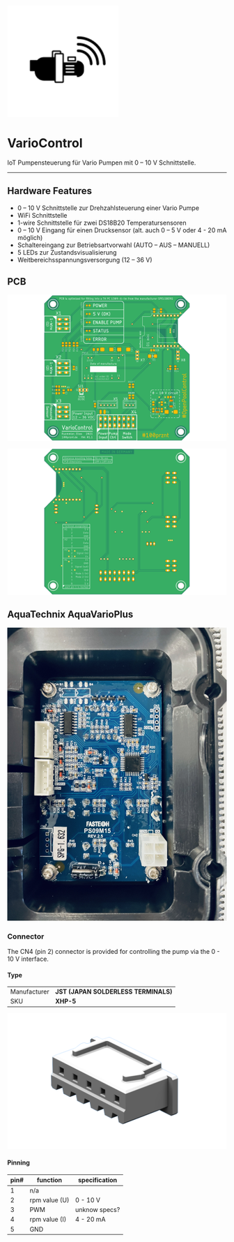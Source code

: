 <img src="docu/icon_pumpe_RZ.svg" alt="Temp2IoT wiring" width="256" height="256" />

# VarioControl
IoT Pumpensteuerung für Vario Pumpen mit 0 – 10 V Schnittstelle.

------------

## Hardware Features

+ 0 – 10 V Schnittstelle zur Drehzahlsteuerung einer Vario Pumpe
+ WiFi Schnittstelle
+ 1-wire Schnittstelle für zwei DS18B20 Temperatursensoren
+ 0 – 10 V Eingang für einen Drucksensor (alt. auch 0 – 5 V oder 4 - 20 mA möglich)
+ Schaltereingang zur Betriebsartvorwahl (AUTO – AUS – MANUELL)
+ 5 LEDs zur Zustandsvisualisierung
+ Weitbereichsspannungsversorgung (12 – 36 V)


## PCB

![VarioControl PCB TopView v1.1](hardware/VarioController/VarioControl_PCB_TopView_Green_v1.1.png)


![VarioControl PCB BottomView v1.1](hardware/VarioController/VarioControl_PCB_BottomView_Green_v1.1.png)


## AquaTechnix AquaVarioPlus

![AquaVarioPlus Display PCB](docu/AquaTechnix_AquaVarioPlus_PCB.jpg)

### Connector
The CN4 (pin 2) connector is provided for controlling the pump via the 0 - 10 V interface. 

#### Type
|              |                                      |
|--------------|--------------------------------------|
| Manufacturer | __JST (JAPAN SOLDERLESS TERMINALS)__ |
| SKU          | __XHP-5__                            |

![JST XHP-5.png](docu/JST-XHP-5-1024x634.png)

#### Pinning

| pin# | function        | specification                    |     
|------|-----------------|----------------------------------|
| 1    | n/a             |                                  |
| 2    | rpm value (U)   | 0 - 10 V                         |
| 3    | PWM             | unknow specs?                    |
| 4    | rpm value (I)   | 4 - 20 mA                        |
| 5    | GND             |                                  |
